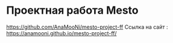 # Проектная работа Mesto
https://github.com/AnaMooNi/mesto-project-ff
Ссылка на сайт : https://anamooni.github.io/mesto-project-ff/
